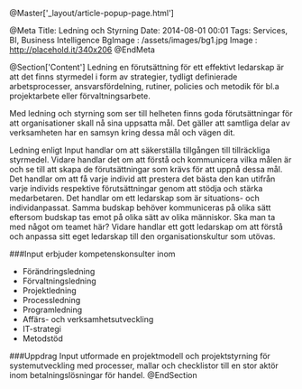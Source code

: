 @Master['_layout/article-popup-page.html'] 

@Meta
Title: Ledning och Styrning
Date: 2014-08-01 00:01
Tags: Services, BI, Business Intelligence
BgImage : /assets/images/bg1.jpg
Image : http://placehold.it/340x206
@EndMeta

@Section['Content']
Ledning en förutsättning för ett effektivt ledarskap
är att det finns styrmedel i form av strategier, tydligt definierade arbetsprocesser, ansvarsfördelning, rutiner, policies och metodik för bl.a projektarbete eller förvaltningsarbete.


Med ledning och styrning som ser till helheten finns goda förutsättningar för att organisationer skall nå sina uppsatta mål. Det gäller att samtliga delar av verksamheten har en samsyn kring dessa mål och vägen dit.


Ledning enligt Input handlar om att säkerställa tillgången till tillräckliga styrmedel. Vidare handlar det om att förstå och kommunicera vilka målen är och se till att skapa de förutsättningar som krävs för att uppnå dessa mål. Det handlar om att få varje individ att prestera det bästa den kan utifrån varje individs respektive förutsättningar genom att stödja och stärka medarbetaren. Det handlar om ett ledarskap som är situations- och individanpassat. Samma budskap behöver kommuniceras på olika sätt eftersom budskap tas emot på olika sätt av olika människor. Ska man ta med något om teamet här? Vidare handlar ett gott ledarskap om att förstå och anpassa sitt eget ledarskap till den organisationskultur som utövas.


###Input erbjuder kompetenskonsulter inom
- Förändringsledning
- Förvaltningsledning
- Projektledning
- Processledning
- Programledning
- Affärs- och verksamhetsutveckling
- IT-strategi
- Metodstöd

###Uppdrag
Input utformade en projektmodell och projektstyrning för systemutveckling med processer, mallar och checklistor till en stor aktör inom betalningslösningar för handel.
@EndSection